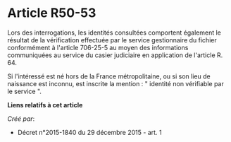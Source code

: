 # Article R50-53

Lors des interrogations, les identités consultées comportent également le résultat de la vérification effectuée par le
service gestionnaire du fichier conformément à l'article 706-25-5 au moyen des informations communiquées au service du casier
judiciaire en application de l'article R. 64. 

Si l'intéressé est né hors de la France métropolitaine, ou si son lieu de naissance est inconnu, est inscrite la mention : "
identité non vérifiable par le service ".

**Liens relatifs à cet article**

_Créé par_:

  - Décret n°2015-1840 du 29 décembre 2015 - art. 1
